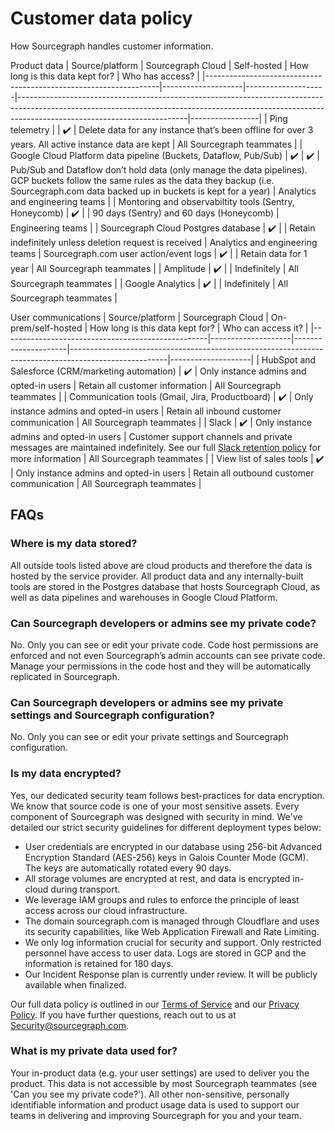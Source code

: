 # Customer data policy

How Sourcegraph handles customer information.

Product data
| Source/platform | Sourcegraph Cloud | Self-hosted | How long is this data kept for? | Who has access? |
|------------------------------------------------------------------|--------------------|--------------------|------------------------------------------------------------------------------------------------------------------------------------------------------------------------------------------------------|-----------------|
| Ping telemetry | | :heavy_check_mark: | Delete data for any instance that’s been offline for over 3 years. All active instance data are kept | All Sourcegraph teammates |
| Google Cloud Platform data pipeline (Buckets, Dataflow, Pub/Sub) | :heavy_check_mark: | :heavy_check_mark: | Pub/Sub and Dataflow don’t hold data (only manage the data pipelines). GCP buckets follow the same rules as the data they backup (i.e. Sourcegraph.com data backed up in buckets is kept for a year) | Analytics and engineering teams |
| Montoring and observabiltity tools (Sentry, Honeycomb) | :heavy_check_mark: | | 90 days (Sentry) and 60 days (Honeycomb) | Engineering teams |
| Sourcegraph Cloud Postgres database | :heavy_check_mark: | | Retain indefinitely unless deletion request is received | Analytics and engineering teams |
Sourcegraph.com user action/event logs | :heavy_check_mark: | | Retain data for 1 year | All Sourcegraph teammates |
| Amplitude | :heavy_check_mark: | | Indefinitely | All Sourcegraph teammates |
| Google Analytics | :heavy_check_mark: | | Indefinitely | All Sourcegraph teammates |

User communications
| Source/platform | Sourcegraph Cloud | On-prem/self-hosted | How long is this data kept for? | Who can access it? |
|---------------------------------------------------|--------------------|---------------------|------------------------------------------------------------------------------------------------------|--------------------|
| HubSpot and Salesforce (CRM/marketing automation) | :heavy_check_mark: | Only instance admins and opted-in users | Retain all customer information | All Sourcegraph teammates |
| Communication tools (Gmail, Jira, Productboard) | :heavy_check_mark: | Only instance admins and opted-in users | Retain all inbound customer communication | All Sourcegraph teammates |
| Slack | :heavy_check_mark: | Only instance admins and opted-in users | Customer support channels and private messages are maintained indefinitely. See our full [Slack retention policy](../../communication/team_chat.md#retention) for more information | All Sourcegraph teammates |
| View list of sales tools | :heavy_check_mark: | Only instance admins and opted-in users | Retain all outbound customer communication | All Sourcegraph teammates |

## FAQs

### Where is my data stored?

All outside tools listed above are cloud products and therefore the data is hosted by the service provider. All product data and any internally-built tools are stored in the Postgres database that hosts Sourcegraph Cloud, as well as data pipelines and warehouses in Google Cloud Platform.

### Can Sourcegraph developers or admins see my private code?

No. Only you can see or edit your private code. Code host permissions are enforced and not even Sourcegraph’s admin accounts can see private code. Manage your permissions in the code host and they will be automatically replicated in Sourcegraph.

### Can Sourcegraph developers or admins see my private settings and Sourcegraph configuration?

No. Only you can see or edit your private settings and Sourcegraph configuration.

### Is my data encrypted?

Yes, our dedicated security team follows best-practices for data encryption. We know that source code is one of your most sensitive assets. Every component of Sourcegraph was designed with security in mind. We've detailed our strict security guidelines for different deployment types below:

- User credentials are encrypted in our database using 256-bit Advanced Encryption Standard (AES-256) keys in Galois Counter Mode (GCM). The keys are automatically rotated every 90 days.
- All storage volumes are encrypted at rest, and data is encrypted in-cloud during transport.
- We leverage IAM groups and rules to enforce the principle of least access across our cloud infrastructure.
- The domain sourcegraph.com is managed through Cloudflare and uses its security capabilities, like Web Application Firewall and Rate Limiting.
- We only log information crucial for security and support. Only restricted personnel have access to user data. Logs are stored in GCP and the information is retained for 180 days.
- Our Incident Response plan is currently under review. It will be publicly available when finalized.

Our full data policy is outlined in our [Terms of Service](https://about.sourcegraph.com/terms-dotcom) and our [Privacy Policy](https://about.sourcegraph.com/privacy/). If you have further questions, reach out to us at Security@sourcegraph.com.

### What is my private data used for?

Your in-product data (e.g. your user settings) are used to deliver you the product. This data is not accessible by most Sourcegraph teammates (see 'Can you see my private code?'). All other non-sensitive, personally identifiable information and product usage data is used to support our teams in delivering and improving Sourcegraph for you and your team.
